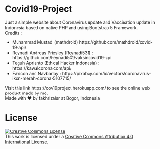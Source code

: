 # Covid19-Project

Just a simple website about Coronavirus update and Vaccination update in Indonesia based on native PHP and using Bootstrap 5 Framework.<br>
Credits : 
<ul>
<li>Muhammad Mustadi (mathdroid) https://github.com/mathdroid/covid-19-api/
<li>Reynadi Andreas Priesley (Reynadi531) : https://github.com/Reynadi531/vaksincovid19-api
<li>Teguh Aprianto (Ethical Hacker Indonesia) : https://kawalcorona.com/api/
<li>Favicon and Navbar by : https://pixabay.com/id/vectors/coronavirus-ikon-merah-corona-5107715/
</ul>
Visit this link https://cov19project.herokuapp.com/ to see the online web product made by me.<br>
Made with &#10084; by fakhrizalsr at Bogor, Indonesia

# License

<a rel="license" href="http://creativecommons.org/licenses/by/4.0/"><img alt="Creative Commons License" style="border-width:0" src="https://i.creativecommons.org/l/by/4.0/88x31.png" /></a><br />This work is licensed under a <a rel="license" href="http://creativecommons.org/licenses/by/4.0/">Creative Commons Attribution 4.0 International License</a>.
